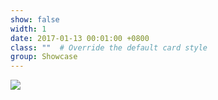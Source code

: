 ```yaml
---
show: false
width: 1
date: 2017-01-13 00:01:00 +0800
class: ""  # Override the default card style
group: Showcase
---
```

<div>
<img src="{{ 'assets/images/badges/PKU_red.png' | relative_url }}" class="img-fluid rounded" >
</div>
